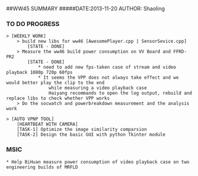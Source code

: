 ##WW45 SUMMARY
#####DATE:2013-11-20	AUTHOR: Shaoling

### TO DO PROGRESS
	> [WEEKLY WORK]
		> build new libs for ww46 [AwesomePlayer.cpp | SensorSevice.cpp]
			[STATE - DONE]
		> Measure the ww46 build power consumption on VV Board and FFRD-PR2
			[STATE - DONE]
				* need to add new fps-taken case of stream and video playback 1080p 720p 60fps
				* It seems the VPP does not always take effect and we would better play the clip to the end
					while measuring a video playback case
					Haiyang recommands to open the log output, rebuild and replace libs to check whether VPP works
		> Do the socwatch and powerbreakdown measurement and the analysis work

	> [AUTO VPNP TOOL]
		[HEARTBEAT WITH CAMERA]
		[TASK-1] Optimize the image similarity comparsion
		[TASK-2] Design the basic GUI with python Tkinter module

### MSIC
	* Help BiHuan measure power consumption of video playback case on two engineering builds of MRFLD


